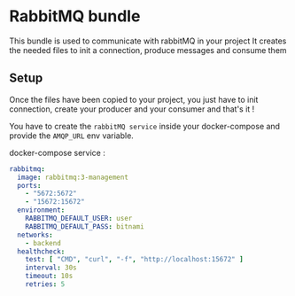 # RabbitMQ bundle

This bundle is used to communicate with rabbitMQ in your project
It creates the needed files to init a connection, produce messages and consume them

## Setup

Once the files have been copied to your project, you just have to init connection, create your producer and your consumer and that's it !

You have to create the `rabbitMQ service` inside your docker-compose and provide the `AMQP_URL` env variable.

docker-compose service :

```yml
rabbitmq:
  image: rabbitmq:3-management
  ports:
    - "5672:5672"
    - "15672:15672"
  environment:
    RABBITMQ_DEFAULT_USER: user
    RABBITMQ_DEFAULT_PASS: bitnami
  networks:
    - backend
  healthcheck:
    test: [ "CMD", "curl", "-f", "http://localhost:15672" ]
    interval: 30s
    timeout: 10s
    retries: 5
```
